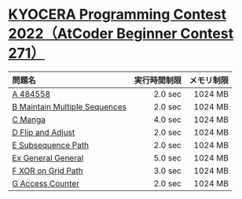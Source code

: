 # [KYOCERA Programming Contest 2022（AtCoder Beginner Contest 271）](https://atcoder.jp/contests/abc271)

問題名 | 実行時間制限 | メモリ制限
:-- | --: | --:
[A 484558](https://atcoder.jp/contests/abc271/tasks/abc271_a) | 2.0 sec | 1024 MB
[B Maintain Multiple Sequences](https://atcoder.jp/contests/abc271/tasks/abc271_b) | 2.0 sec | 1024 MB
[C Manga](https://atcoder.jp/contests/abc271/tasks/abc271_c) | 4.0 sec | 1024 MB
[D Flip and Adjust](https://atcoder.jp/contests/abc271/tasks/abc271_d) | 2.0 sec | 1024 MB
[E Subsequence Path](https://atcoder.jp/contests/abc271/tasks/abc271_e) | 2.0 sec | 1024 MB
[Ex General General](https://atcoder.jp/contests/abc271/tasks/abc271_h) | 5.0 sec | 1024 MB
[F XOR on Grid Path](https://atcoder.jp/contests/abc271/tasks/abc271_f) | 3.0 sec | 1024 MB
[G Access Counter](https://atcoder.jp/contests/abc271/tasks/abc271_g) | 2.0 sec | 1024 MB
